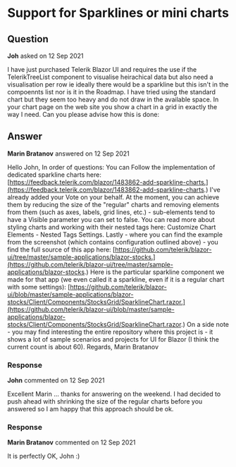 # Support for Sparklines or mini charts

## Question

**Joh** asked on 12 Sep 2021

I have just purchased Telerik Blazor UI and requires the use if the TelerikTreeList component to visualise heirachical data but also need a visualisation per row ie ideally there would be a sparkline but this isn't in the compoennts list nor is it in the Roadmap. I have tried using the standard chart but they seem too heavy and do not draw in the available space. In your chart page on the web site you show a chart in a grid in exactly the way I need. Can you please advise how this is done:

## Answer

**Marin Bratanov** answered on 12 Sep 2021

Hello John, In order of questions: You can Follow the implementation of dedicated sparkline charts here: [https://feedback.telerik.com/blazor/1483862-add-sparkline-charts.](https://feedback.telerik.com/blazor/1483862-add-sparkline-charts.) I've already added your Vote on your behalf. At the moment, you can achieve them by reducing the size of the "regular" charts and removing elements from them (such as axes, labels, grid lines, etc.) - sub-elements tend to have a Visible parameter you can set to false. You can read more about styling charts and working with their nested tags here: Customize Chart Elements - Nested Tags Settings. Lastly - where you can find the example from the screenshot (which contains configuration outlined above) - you find the full source of this app here: [https://github.com/telerik/blazor-ui/tree/master/sample-applications/blazor-stocks.](https://github.com/telerik/blazor-ui/tree/master/sample-applications/blazor-stocks.) Here is the particular sparkline component we made for that app (we even called it a sparkline, even if it is a regular chart with some settings): [https://github.com/telerik/blazor-ui/blob/master/sample-applications/blazor-stocks/Client/Components/StocksGrid/SparklineChart.razor.](https://github.com/telerik/blazor-ui/blob/master/sample-applications/blazor-stocks/Client/Components/StocksGrid/SparklineChart.razor.) On a side note - you may find interesting the entire repository where this project is - it shows a lot of sample scenarios and projects for UI for Blazor (I think the current count is about 60). Regards, Marin Bratanov

### Response

**John** commented on 12 Sep 2021

Excellent Marin ... thanks for answering on the weekend. I had decided to push ahead with shrinking the size of the regular charts before you answered so I am happy that this approach should be ok.

### Response

**Marin Bratanov** commented on 12 Sep 2021

It is perfectly OK, John :)

